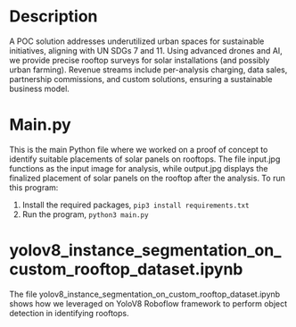 # Description
A POC solution addresses underutilized urban spaces for sustainable initiatives, aligning with UN SDGs 7 and 11. Using advanced drones and AI, we provide precise rooftop surveys for solar installations (and possibly urban farming). Revenue streams include per-analysis charging, data sales, partnership commissions, and custom solutions, ensuring a sustainable business model.

# Main.py
This is the main Python file where we worked on a proof of concept to identify suitable placements of solar panels on rooftops. The file input.jpg functions as the input image for analysis, while output.jpg displays the finalized placement of solar panels on the rooftop after the analysis.
To run this program:
1. Install the required packages, `pip3 install requirements.txt`
2. Run the program, `python3 main.py`

# yolov8_instance_segmentation_on_custom_rooftop_dataset.ipynb
The file yolov8_instance_segmentation_on_custom_rooftop_dataset.ipynb shows how we leveraged on YoloV8 Roboflow framework to perform object detection in identifying rooftops.
